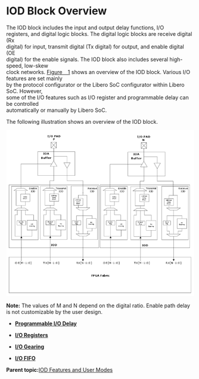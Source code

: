 # IOD Block Overview

The IOD block includes the input and output delay functions, I/O<br /> registers, and digital logic blocks. The digital logic blocks are receive digital \(Rx<br /> digital\) for input, transmit digital \(Tx digital\) for output, and enable digital \(OE<br /> digital\) for the enable signals. The IOD block also includes several high-speed, low-skew<br /> clock networks. [Figure   1](#GUID-91275C22-1434-42D9-9D15-4C688EF76796) shows an overview of the IOD block. Various I/O features are set mainly<br /> by the protocol configurator or the Libero SoC configurator within Libero SoC. However,<br /> some of the I/O features such as I/O register and programmable delay can be controlled<br /> automatically or manually by Libero SoC.

The following illustration shows an overview of the IOD block.

![](GUID-53A65655-1E01-45B4-9D2F-65ABDFB1D121-low.png "IOD Configured for I/O Registers")

**Note:** The values of M and N depend on the digital ratio. Enable path delay is not customizable by the user design.

-   **[Programmable I/O Delay](GUID-90C2D28A-F084-436E-9F82-00C82B27D19C.md)**  

-   **[I/O Registers](GUID-AF2C0EDA-82DC-4FFC-90AF-1D529037F3DC.md)**  

-   **[I/O Gearing](GUID-DD47D6B9-C518-4919-BEDA-AA8751E0515A.md)**  

-   **[I/O FIFO](GUID-F7DE9451-C525-4975-9053-9CDCAAA2E884.md)**  


**Parent topic:**[IOD Features and User Modes](GUID-07762CFD-2C12-4CB2-A30A-22A7794DF08F.md)

